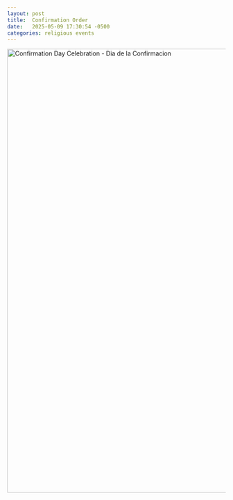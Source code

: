 ```yaml
---
layout: post
title:  Confirmation Order
date:   2025-05-09 17:30:54 -0500
categories: religious events
---
```


<a data-flickr-embed="true" data-header="true" data-footer="true" href="https://www.flickr.com/photos/marzattack/albums/72177720326043634" title="Confirmation Day Celebration - Dia de la Confirmacion"><img src="https://live.staticflickr.com/65535/54510915328_53e7fd292e_c.jpg" width="768" height="1024" alt="Confirmation Day Celebration - Dia de la Confirmacion"/></a><script async src="//embedr.flickr.com/assets/client-code.js" charset="utf-8"></script>
